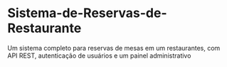 # Sistema-de-Reservas-de-Restaurante
Um sistema completo para reservas de mesas em um restaurantes, com API REST, autenticação de usuários e um painel administrativo
